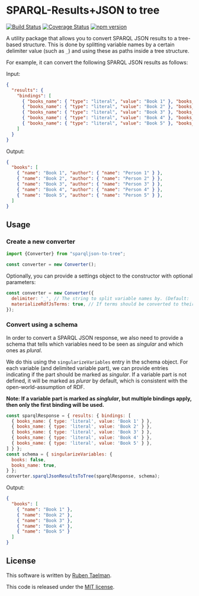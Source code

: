 # SPARQL-Results+JSON to tree

[![Build Status](https://travis-ci.org/rubensworks/sparqljson-to-tree.js.svg?branch=master)](https://travis-ci.org/rubensworks/sparqljson-to-tree.js)
[![Coverage Status](https://coveralls.io/repos/github/rubensworks/sparqljson-to-tree.js/badge.svg?branch=master)](https://coveralls.io/github/rubensworks/sparqljson-to-tree.js?branch=master)
[![npm version](https://badge.fury.io/js/sparqljson-to-tree.svg)](https://www.npmjs.com/package/sparqljson-to-tree)

A utility package that allows you to convert SPARQL JSON results to a tree-based structure.
This is done by splitting variable names by a certain delimiter value (such as `_`) and using these as paths inside a tree structure.

For example, it can convert the following SPARQL JSON results as follows:

Input:
```json
{
  "results": {
    "bindings": [
      { "books_name": { "type": "literal", "value": "Book 1" }, "books_author_name": { "type": "literal", "value": "Person 1" } },
      { "books_name": { "type": "literal", "value": "Book 2" }, "books_author_name": { "type": "literal", "value": "Person 2" } },
      { "books_name": { "type": "literal", "value": "Book 3" }, "books_author_name": { "type": "literal", "value": "Person 3" } },
      { "books_name": { "type": "literal", "value": "Book 4" }, "books_author_name": { "type": "literal", "value": "Person 4" } },
      { "books_name": { "type": "literal", "value": "Book 5" }, "books_author_name": { "type": "literal", "value": "Person 5" } }
    ]
  }
}
```

Output:
```json
{
  "books": [
    { "name": "Book 1", "author": { "name": "Person 1" } },
    { "name": "Book 2", "author": { "name": "Person 2" } },
    { "name": "Book 3", "author": { "name": "Person 3" } },
    { "name": "Book 4", "author": { "name": "Person 4" } },
    { "name": "Book 5", "author": { "name": "Person 5" } },
  ]
}
```

## Usage

### Create a new converter

```javascript
import {Converter} from "sparqljson-to-tree";

const converter = new Converter();
```

Optionally, you can provide a settings object to the constructor with optional parameters:
```javascript
const converter = new Converter({
  delimiter: '_', // The string to split variable names by. (Default: '_')
  materializeRdfJsTerms: true, // If terms should be converted to their raw value instead of being represented as RDFJS terms (Default: false)
});
```

### Convert using a schema

In order to convert a SPARQL JSON response,
we also need to provide a schema that tells which variables need to be seen as _singular_ and which ones as _plural_.

We do this using the `singularizeVariables` entry in the schema object.
For each variable (and delimited variable part), we can provide entries indicating if the part should be marked as _singular_.
If a variable part is not defined, it will be marked as _plurar_ by default,
which is consistent with the open-world-assumption of RDF.

**Note: If a variable part is marked as _singlular_, but multiple bindings apply, then only the first binding will be used.**  

```javascript
const sparqlResponse = { results: { bindings: [
  { books_name: { type: 'literal', value: 'Book 1' } },
  { books_name: { type: 'literal', value: 'Book 2' } },
  { books_name: { type: 'literal', value: 'Book 3' } },
  { books_name: { type: 'literal', value: 'Book 4' } },
  { books_name: { type: 'literal', value: 'Book 5' } },
] } };
const schema = { singularizeVariables: {
  books: false,
  books_name: true,
} };
converter.sparqlJsonResultsToTree(sparqlResponse, schema);
```

Output:
```json
{
  "books": [
    { "name": "Book 1" },
    { "name": "Book 2" },
    { "name": "Book 3" },
    { "name": "Book 4" },
    { "name": "Book 5" }
  ]
}
```

## License
This software is written by [Ruben Taelman](http://rubensworks.net/).

This code is released under the [MIT license](http://opensource.org/licenses/MIT).
